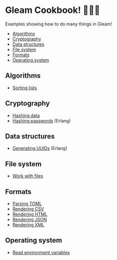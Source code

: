 # Gleam Cookbook! 👩🏾‍🍳

Examples showing how to do many things in Gleam!

- [Algorithms](#algorithms)
- [Cryptography](#cryptography)
- [Data structures](#data-structures)
- [File system](#file-system)
- [Formats](#formats)
- [Operating system](#operating-system)

## Algorithms

- [Sorting lists](./universal/test/algorithms/sorting_lists.gleam)

## Cryptography

- [Hashing data](./universal/test/cryptography/hashing_data.gleam)
- [Hashing passwords](./erlang/test/cryptography/hashing_passwords.gleam) (Erlang)

## Data structures

- [Generating UUIDs](./erlang/test/data_structures/generating_uuids.gleam) (Erlang)

## File system

- [Work with files](./universal/test/file_system/work_with_files.gleam)

## Formats

- [Parsing TOML](./universal/test/formats/parsing_toml.gleam)
- [Rendering CSV](./universal/test/formats/rendering_csv.gleam)
- [Rendering HTML](./universal/test/formats/rendering_html.gleam)
- [Rendering JSON](./universal/test/formats/rendering_json.gleam)
- [Rendering XML](./universal/test/formats/rendering_xml.gleam)

## Operating system

- [Read environment variables](./universal/test/operating_system/read_environment_variables.gleam)
